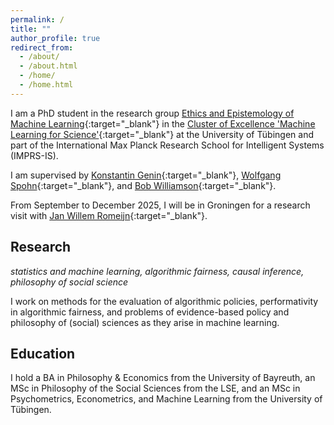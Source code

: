 ```yaml
---
permalink: /
title: ""
author_profile: true
redirect_from: 
  - /about/
  - /about.html
  - /home/
  - /home.html
---
```


I am a PhD student in the research group [Ethics and Epistemology of Machine Learning](https://ethics.epistemology.ai){:target="_blank"} in the [Cluster of Excellence 'Machine Learning for Science'](https://uni-tuebingen.de/en/research/core-research/cluster-of-excellence-machine-learning/research/research/cluster-research-groups/research-groups/epistemology-and-ethics-of-ml/){:target="_blank"} at the University of Tübingen and part of the International Max Planck Research School for Intelligent Systems (IMPRS-IS). 

I am supervised by [Konstantin Genin](https://kgenin.github.io/){:target="_blank"}, [Wolfgang Spohn](https://www.philosophie.uni-konstanz.de/ag-spohn/personen/prof-dr-wolfgang-spohn/){:target="_blank"}, and [Bob Williamson](https://uni-tuebingen.de/forschung/forschungsschwerpunkte/exzellenzcluster-maschinelles-lernen/forschung/forschung/cluster-arbeitsgruppen/professuren/foundations-of-machine-learning-systems/){:target="_blank"}.

From September to December 2025, I will be in Groningen for a research visit with [Jan Willem Romeijn](https://romeijn.web.rug.nl/){:target="_blank"}.

## Research

*statistics and machine learning, algorithmic fairness, causal inference, philosophy of social science*

I work on methods for the evaluation of algorithmic policies, performativity in algorithmic fairness, and problems of evidence-based policy and philosophy of (social) sciences as they arise in machine learning.

## Education

I hold a BA in Philosophy & Economics from the University of Bayreuth, an MSc in Philosophy of the Social Sciences from the LSE, and an MSc in Psychometrics, Econometrics, and Machine Learning from the University of Tübingen.